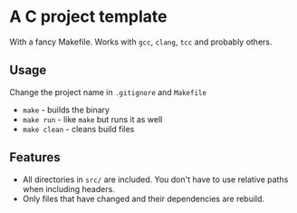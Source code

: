 # A C project template
With a fancy Makefile. Works with `gcc`, `clang`, `tcc` and probably others.

## Usage
Change the project name in `.gitignore` and `Makefile`

- `make` - builds the binary
- `make run` - like `make` but runs it as well
- `make clean` - cleans build files

## Features

- All directories in `src/` are included. You don't have to use relative paths when including headers.
- Only files that have changed and their dependencies are rebuild.


